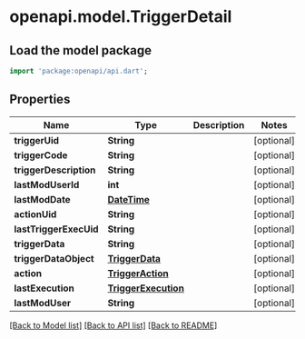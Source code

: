 # openapi.model.TriggerDetail

## Load the model package
```dart
import 'package:openapi/api.dart';
```

## Properties
Name | Type | Description | Notes
------------ | ------------- | ------------- | -------------
**triggerUid** | **String** |  | [optional] 
**triggerCode** | **String** |  | [optional] 
**triggerDescription** | **String** |  | [optional] 
**lastModUserId** | **int** |  | [optional] 
**lastModDate** | [**DateTime**](DateTime.md) |  | [optional] 
**actionUid** | **String** |  | [optional] 
**lastTriggerExecUid** | **String** |  | [optional] 
**triggerData** | **String** |  | [optional] 
**triggerDataObject** | [**TriggerData**](TriggerData.md) |  | [optional] 
**action** | [**TriggerAction**](TriggerAction.md) |  | [optional] 
**lastExecution** | [**TriggerExecution**](TriggerExecution.md) |  | [optional] 
**lastModUser** | **String** |  | [optional] 

[[Back to Model list]](../README.md#documentation-for-models) [[Back to API list]](../README.md#documentation-for-api-endpoints) [[Back to README]](../README.md)



